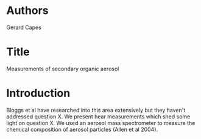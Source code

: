 # Authors
Gerard Capes

# Title
Measurements of secondary organic aerosol

# Introduction
Bloggs et al have researched into this area extensively but they haven't addressed question X.
We present hear measurements which shed some light on question X.
We used an aerosol mass spectrometer to measure the chemical composition of aerosol particles (Allen et al 2004).
